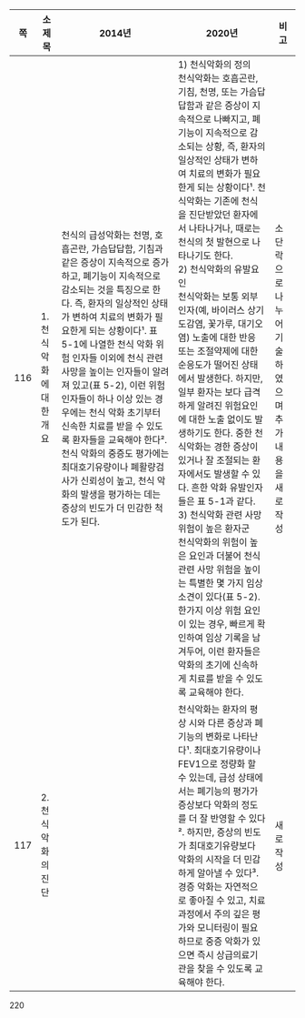 | 쪽 | 소제목 | 2014년 | 2020년 | 비고 |
|---|---|---|---|---|
| 116 | 1. 천식악화에 대한 개요 | 천식의 급성악화는 천명, 호흡곤란, 가슴답답함, 기침과 같은 증상이 지속적으로 증가하고, 폐기능이 지속적으로 감소되는 것을 특징으로 한다. 즉, 환자의 일상적인 상태가 변하여 치료의 변화가 필요한게 되는 상황이다¹. 표 5-1에 나열한 천식 악화 위험 인자들 이외에 천식 관련 사망을 높이는 인자들이 알려져 있고(표 5-2), 이런 위험 인자들이 하나 이상 있는 경우에는 천식 악화 초기부터 신속한 치료를 받을 수 있도록 환자들을 교육해야 한다². 천식 악화의 중증도 평가에는 최대호기유량이나 폐활량검사가 신뢰성이 높고, 천식 악화의 발생을 평가하는 데는 증상의 빈도가 더 민감한 척도가 된다. | 1) 천식악화의 정의<br>천식악화는 호흡곤란, 기침, 천명, 또는 가슴답답함과 같은 증상이 지속적으로 나빠지고, 폐기능이 지속적으로 감소되는 상황, 즉, 환자의 일상적인 상태가 변하여 치료의 변화가 필요한게 되는 상황이다¹. 천식악화는 기존에 천식을 진단받았던 환자에서 나타나거나, 때로는 천식의 첫 발현으로 나타나기도 한다.<br>2) 천식악화의 유발요인<br>천식악화는 보통 외부 인자(예, 바이러스 상기도감염, 꽃가루, 대기오염) 노출에 대한 반응 또는 조절약제에 대한 순응도가 떨어진 상태에서 발생한다. 하지만, 일부 환자는 보다 급격하게 알려진 위험요인에 대한 노출 없이도 발생하기도 한다. 중한 천식악화는 경한 증상이 있거나 잘 조절되는 환자에서도 발생할 수 있다. 흔한 악화 유발인자들은 표 5-1과 같다.<br>3) 천식악화 관련 사망 위험이 높은 환자군<br>천식악화의 위험이 높은 요인과 더불어 천식 관련 사망 위험을 높이는 특별한 몇 가지 임상 소견이 있다(표 5-2). 한가지 이상 위험 요인이 있는 경우, 빠르게 확인하여 임상 기록을 남겨두어, 이런 환자들은 악화의 초기에 신속하게 치료를 받을 수 있도록 교육해야 한다. | 소단락으로 나누어 기술하였으며 추가 내용을 새로 작성 |
| 117 | 2. 천식악화의 진단 | | 천식악화는 환자의 평상 시와 다른 증상과 폐기능의 변화로 나타난다¹. 최대호기유량이나 FEV1으로 정량화 할 수 있는데, 급성 상태에서는 폐기능의 평가가 증상보다 악화의 정도를 더 잘 반영할 수 있다². 하지만, 증상의 빈도가 최대호기유량보다 악화의 시작을 더 민감하게 알아낼 수 있다³. 경증 악화는 자연적으로 좋아질 수 있고, 치료 과정에서 주의 깊은 평가와 모니터링이 필요하므로 중증 악화가 있으면 즉시 상급의료기관을 찾을 수 있도록 교육해야 한다. | 새로 작성 |

<PAGE>220